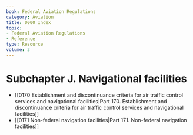 ```yaml
---
book: Federal Aviation Regulations
category: Aviation
title: 0000 Index
topic:
- Federal Aviation Regulations
- Reference
type: Resource
volume: 3
---
```


# Subchapter J. Navigational facilities

- [[0170 Establishment and discontinuance criteria for air traffic control services and navigational facilities|Part 170. Establishment and discontinuance criteria for air traffic control services and navigational facilities]]
- [[0171 Non-federal navigation facilities|Part 171. Non-federal navigation facilities]]